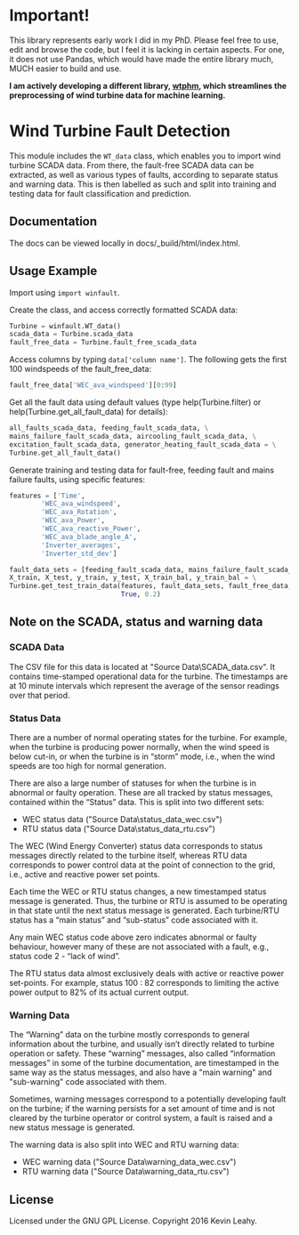 # Important!
This library represents early work I did in my PhD. Please feel free to use, edit and browse the code, but I feel it is lacking in certain aspects. For one, it does not use Pandas, which would have made the entire library much, MUCH easier to build and use.

**I am actively developing a different library, [wtphm](https://github.com/lkev/wtphm), which streamlines the preprocessing of wind turbine data for machine learning.**

# Wind Turbine Fault Detection

This module includes the `WT_data` class, which enables you to import wind
turbine SCADA data. From there, the fault-free SCADA data can be extracted, as
well as various types of faults, according to separate status and warning data.
This is then labelled as such and split into training and testing data for fault
classification and prediction.

## Documentation
The docs can be viewed locally in docs/\_build/html/index.html.

## Usage Example

Import using ``import winfault``.

Create the class, and access correctly formatted SCADA data:

```python
Turbine = winfault.WT_data()
scada_data = Turbine.scada_data
fault_free_data = Turbine.fault_free_scada_data
```

Access columns by typing ``data['column name']``. The following gets the first 100 windspeeds of the fault_free_data:

```python
fault_free_data['WEC_ava_windspeed'][0:99]
```

Get all the fault data using default values (type help(Turbine.filter) or help(Turbine.get_all_fault_data) for details):

```python
all_faults_scada_data, feeding_fault_scada_data, \
mains_failure_fault_scada_data, aircooling_fault_scada_data, \
excitation_fault_scada_data, generator_heating_fault_scada_data = \
Turbine.get_all_fault_data()
```

Generate training and testing data for fault-free, feeding fault and mains failure faults, using specific features:

```python
features = ['Time',
        'WEC_ava_windspeed',
        'WEC_ava_Rotation',
        'WEC_ava_Power',
        'WEC_ava_reactive_Power',
        'WEC_ava_blade_angle_A',
        'Inverter_averages',
        'Inverter_std_dev']

fault_data_sets = [feeding_fault_scada_data, mains_failure_fault_scada_data]
X_train, X_test, y_train, y_test, X_train_bal, y_train_bal = \
Turbine.get_test_train_data(features, fault_data_sets, fault_free_data,
                            True, 0.2)
```

## Note on the SCADA, status and warning data

### SCADA Data

The CSV file for this data is located at "Source Data\\SCADA_data.csv". It
contains time-stamped operational data for the turbine. The timestamps are at 10
minute intervals which represent the average of the sensor readings over that
period.

### Status Data

There are a number of normal operating states for the turbine. For example, when
the turbine is producing power normally, when the wind speed is below cut-in, or when the turbine is in “storm” mode, i.e., when the wind speeds are too high for normal generation.

There are also a large number of statuses for when the turbine is in abnormal or
faulty operation. These are all tracked by status messages, contained within the “Status”
data. This is split into two different sets:

* WEC status data ("Source Data\\status_data_wec.csv")
* RTU status data ("Source Data\\status_data_rtu.csv")

The WEC (Wind Energy Converter) status data corresponds to status messages directly
related to the turbine itself, whereas RTU data corresponds to power control data
at the point of connection to the grid, i.e., active and reactive power set points.

Each time the WEC or RTU status changes, a new timestamped status message is generated.
Thus, the turbine or RTU is assumed to be operating in that state until the next status
message is generated. Each turbine/RTU status has a “main status” and “sub-status” code
associated with it.

Any main WEC status code above zero indicates abnormal or faulty behaviour, however
many of these are not associated with a fault, e.g., status code 2 - “lack of wind”.

The RTU status data almost exclusively deals with active or reactive power set-points. For example, status 100 : 82 corresponds to limiting the active power output to 82% of
its actual current output.

### Warning Data
The “Warning” data on the turbine mostly corresponds to general information about
the turbine, and usually isn’t directly related to turbine operation or safety.
These “warning” messages, also called “information messages” in some of the turbine documentation, are timestamped in the same way as the status messages, and also
have a "main warning" and "sub-warning" code associated with them.

Sometimes, warning messages correspond to a potentially developing fault on the
turbine; if the warning persists for a set amount of time and is not cleared by
the turbine operator or control system, a fault is raised and a new status message
is generated.

The warning data is also split into WEC and RTU warning data:

* WEC warning data ("Source Data\\warning_data_wec.csv")
* RTU warning data ("Source Data\\warning_data_rtu.csv")


## License
Licensed under the GNU GPL License.
Copyright 2016 Kevin Leahy.
